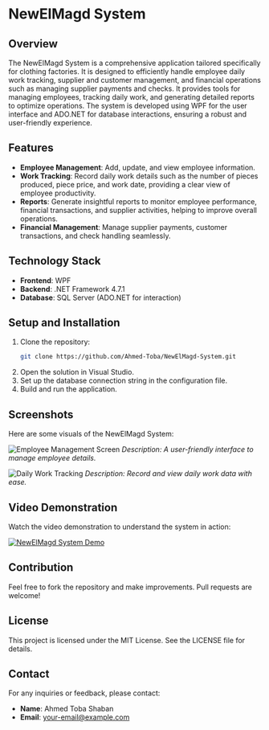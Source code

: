 # NewElMagd System

## Overview
The NewElMagd System is a comprehensive application tailored specifically for clothing factories. It is designed to efficiently handle employee daily work tracking, supplier and customer management, and financial operations such as managing supplier payments and checks. It provides tools for managing employees, tracking daily work, and generating detailed reports to optimize operations. The system is developed using WPF for the user interface and ADO.NET for database interactions, ensuring a robust and user-friendly experience.

## Features
- **Employee Management**: Add, update, and view employee information.
- **Work Tracking**: Record daily work details such as the number of pieces produced, piece price, and work date, providing a clear view of employee productivity.
- **Reports**: Generate insightful reports to monitor employee performance, financial transactions, and supplier activities, helping to improve overall operations.
- **Financial Management**: Manage supplier payments, customer transactions, and check handling seamlessly.

## Technology Stack
- **Frontend**: WPF
- **Backend**: .NET Framework 4.7.1
- **Database**: SQL Server (ADO.NET for interaction)

## Setup and Installation
1. Clone the repository:
   ```bash
   git clone https://github.com/Ahmed-Toba/NewElMagd-System.git
   ```
2. Open the solution in Visual Studio.
3. Set up the database connection string in the configuration file.
4. Build and run the application.

## Screenshots
Here are some visuals of the NewElMagd System:

![Employee Management Screen](./images/employee-management.png)
*Description: A user-friendly interface to manage employee details.*

![Daily Work Tracking](./images/daily-work-tracking.png)
*Description: Record and view daily work data with ease.*

## Video Demonstration
Watch the video demonstration to understand the system in action:

[![NewElMagd System Demo](./images/video-thumbnail.png)](https://www.youtube.com/watch?v=your-video-link)

## Contribution
Feel free to fork the repository and make improvements. Pull requests are welcome!

## License
This project is licensed under the MIT License. See the LICENSE file for details.

## Contact
For any inquiries or feedback, please contact:
- **Name**: Ahmed Toba Shaban
- **Email**: [your-email@example.com](mailto:your-email@example.com)


